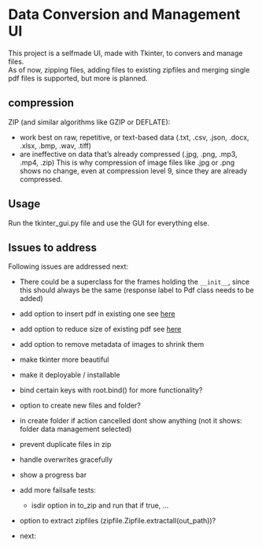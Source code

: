 # Data Conversion and Management UI

This project is a selfmade UI, made with Tkinter, to convers and manage files.  
As of now, zipping files, adding files to existing zipfiles and merging single pdf files is supported, but more is planned.

## compression

ZIP (and similar algorithms like GZIP or DEFLATE):
* work best on raw, repetitive, or text-based data (.txt, .csv, .json, .docx, .xlsx, .bmp, .wav, .tiff)
* are ineffective on data that’s already compressed (.jpg, .png, .mp3, .mp4, .zip)
This is why compression of image files like .jpg or .png shows no change, even at compression level 9, since they are already compressed.


## Usage

Run the tkinter_gui.py file and use the GUI for everything else.

## Issues to address

Following issues are addressed next:

* There could be a superclass for the frames holding the `__init__`, since this should always be the same (response label to Pdf class needs to be added)
* add option to insert pdf in existing one see [here](https://pypdf.readthedocs.io/en/stable/user/merging-pdfs.html)
* add option to reduce size of existing pdf see [here](https://pypdf.readthedocs.io/en/stable/user/file-size.html)
* add option to remove metadata of images to shrink them
* make tkinter more beautiful
* make it deployable / installable
* bind certain keys with root.bind() for more functionality?
* option to create new files and folder?
* in create folder if action cancelled dont show anything (not it shows: folder data management selected)
* prevent duplicate files in zip
* handle overwrites gracefully
* show a progress bar
* add more failsafe tests:
    * isdir option in to_zip and run that if true, ...
* option to extract zipfiles (zipfile.Zipfile.extractall(out_path))?

* next: 
